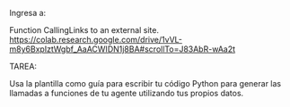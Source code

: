 Ingresa a:

Function CallingLinks to an external site.
https://colab.research.google.com/drive/1vVL-m8y6BxpIztWgbf_AaACWIDN1j8BA#scrollTo=J83AbR-wAa2t

TAREA:

Usa la plantilla como guía para escribir tu código Python para generar las llamadas a funciones de tu agente utilizando tus propios datos.
